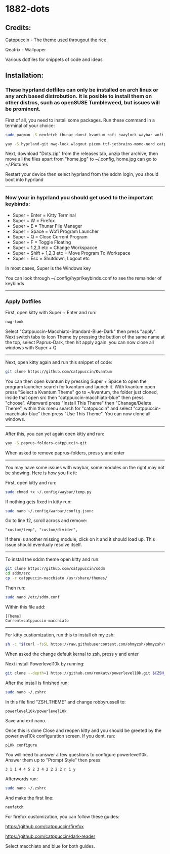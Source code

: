 # 1882-dots

## Credits:

Catppuccin - The theme used througout the rice.

Qeatrix - Wallpaper

Various dotfiles for snippets of code and ideas

## Installation:

### These hyprland dotfiles can only be installed on arch linux or any arch based distrobution. It is posible to install them on other distros, such as openSUSE Tumbleweed, but issues will be prominent.

First of all, you need to install some packages. Run these command in a terminal of your choice:

```zsh
sudo pacman -S neofetch thunar dunst kvantum rofi swaylock waybar wofi ccache qt6ct qt6-wayland qt5-graphicaleffects qt5-svg qt5-quickcontrols2 zsh firefox
```

```zsh
yay -S hyprland-git nwg-look wlogout picom ttf-jetbrains-mono-nerd catppuccin-gtk-theme-macchiato papirus-folders sddm-git
```

Next, download "Dots.zip" from the releases tab, unzip ther archive, then move all the files apart from "home.jpg" to ~/.config, home.jpg can go to ~/.Pictures

Restart your device then select hyprland from the sddm login, you should boot into hyprland

---

### Now your in hyprland you should get used to the important keybinds:

- Super + Enter = Kitty Terminal
- Super + W = Firefox 
- Super + E = Thunar File Manager
- Super + Space = Wofi Program Launcher
- Super + Q = Close Current Program
- Super + F = Toggle Floating
- Super + 1,2,3 etc = Change Workspacce
- Super + Shift + 1,2,3 etc = Move Program To Workspace
- Super + Esc = Shutdown, Logout etc

In most cases, Super is the Windows key

You can look through ~/.config/hypr/keybinds.conf to see the remainder of keybinds

---

### Apply Dotfiles

First, open kitty with Super + Enter and run:

```zsh
nwg-look
```

Select "Catppuccin-Macchiato-Standard-Blue-Dark" then press "apply". Next switch tabs to Icon Theme by pressing the buttion of the same name at the top, select Paprus-Dark, then hit apply again. you can now close all windows with Super + Q

---

Next, open kitty again and run this snippet of code:

```zsh
git clone https://github.com/catppuccin/Kvantum
```

You can then open kvantum by pressing Super + Space to open the program launcher search for kvantum and launch it. With kvantum open press "Select a Kvantum Theme" go to ~/kvantum, the folder just cloned, inside that open src then "catppuccin-macchiato-blue" then press "choose". Afterward press "Install This Theme" then "Chanage/Delete Theme", within this menu search for "catppuccin" and select "catppuccin-macchiato-blue" then press "Use This Theme". You can now clone all windows.

---

After this, you can yet again open kitty and run:

```zsh
yay -S paprus-folders-catppuccin-git
```

When asked to remove paprus-folders, press y and enter

---

You may have some issues with waybar, some modules on the right may not be showing. Here is how you fix it:

First, open kitty and run:

```zsh
sudo chmod +x ~/.config/waybar/temp.py
```

If nothing gets fixed in kitty run:

```zsh
sudo nano ~/.config/warbar/config.jsonc
```

Go to line 12, scroll across and remove:

```nano
"custom/temp", "custom/divider",
```

If there is another missing module, click on it and it should load up. This issue should eventualy resolve itself.

---

To install the sddm theme open kitty and run:

```zsh
git clone https://github.com/catppuccin/sddm
cd sddm/src
cp -r catppuccin-macchiato /usr/share/themes/
```

Then run:

```zsh
sudo nano /etc/sddm.conf
```

Within this file add:

```nano
[Theme]
Current=catppuccin-macchiato
```

---

For kitty custiomization, run this to install oh my zsh:

```zsh
sh -c "$(curl -fsSL https://raw.githubusercontent.com/ohmyzsh/ohmyzsh/master/tools/install.sh)"
```

When asked the change default kernal to zsh, press y and enter

Next install Powerlevel10k by running:

```zsh
git clone --depth=1 https://github.com/romkatv/powerlevel10k.git ${ZSH_CUSTOM:-$HOME/.oh-my-zsh/custom}/themes/powerlevel10k
```
After the install is finished run:

```zsh
sudo nano ~/.zshrc
```

In this file find "ZSH_THEME" and change robbyrussell to:

```nano
powerlevel10k/powerlevel10k
```

Save and exit nano.

Once this is done Close and reopen kitty and you should be greeted by the powerlevel10k configuration screen. If you dont, run:

```zsh
p10k configure
```

You will need to answer a few questions to configure powerlevel10k. Answer them up to "Prompt Style" then press:

```
3 1 1 4 4 5 2 3 4 2 2 2 2 n 1 y
```

Afterwords run:

```zsh
sudo nano ~/.zshrc
```

And make the first line:

```nano
neofetch
```

For firefox customization, you can follow these guides:

https://github.com/catppuccin/firefox

https://github.com/catppuccin/dark-reader

Select macchiato and blue for both guides.
